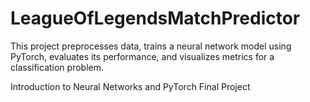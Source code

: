 # LeagueOfLegendsMatchPredictor
This project preprocesses data, trains a neural network model using PyTorch, evaluates its performance, and visualizes metrics for a classification problem.

Introduction to Neural Networks and PyTorch Final Project
